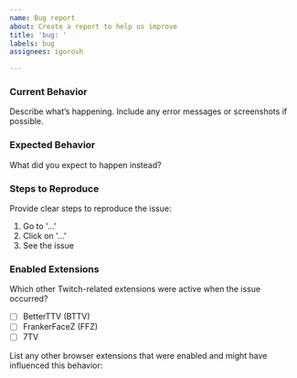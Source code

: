 ```yaml
---
name: Bug report
about: Create a report to help us improve
title: 'bug: '
labels: bug
assignees: igorovh

---
```


### Current Behavior

Describe what’s happening. Include any error messages or screenshots if possible.

### Expected Behavior

What did you expect to happen instead?

### Steps to Reproduce

Provide clear steps to reproduce the issue:

1. Go to '...'
2. Click on '...'
3. See the issue

### Enabled Extensions

Which other Twitch-related extensions were active when the issue occurred?

- [ ] BetterTTV (BTTV)
- [ ] FrankerFaceZ (FFZ)
- [ ] 7TV

List any other browser extensions that were enabled and might have influenced this behavior:
